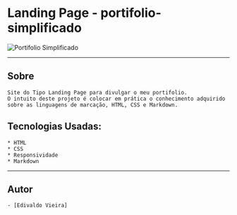 
# Landing Page - portifolio-simplificado

![Portifolio Simplificado](./img/screenportifolio.png)

---

## Sobre

    Site do Tipo Landing Page para divulgar o meu portifolio.
    O intuito deste projeto é colocar em prática o conhecimento adquirido sobre as linguagens de marcação, HTML, CSS e Markdown.

## Tecnologias Usadas:

    * HTML
    * CSS
    * Responsividade
    * Markdown
 ---

## Autor

    - [Edivaldo Vieira]